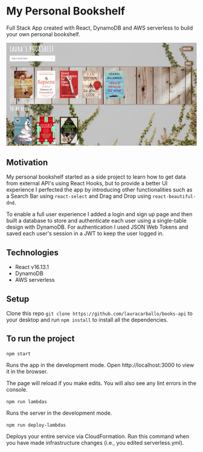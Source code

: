 # My Personal Bookshelf

Full Stack App created with React, DynamoDB and AWS serverless to build your own personal bookshelf.

![Bookshelf](./public/img/bookshelf-readme.png)

## Motivation

My personal bookshelf started as a side project to learn how to get data from external API's using React Hooks, but to provide a better UI experience I perfected the app by introducing other functionalities such as a Search Bar using `react-select` and Drag and Drop using `react-beautiful-dnd`.

To enable a full user experience I added a login and sign up page and then built a database to store and authenticate each user using a single-table design with DynamoDB. For authentication I used JSON Web Tokens and saved each user's session in a JWT to keep the user logged in.

## Technologies

- React v16.13.1
- DynamoDB
- AWS serverless

## Setup

Clone this repo `git clone https://github.com/lauracarballo/books-api` to your desktop and run `npm install` to install all the dependencies.

## To run the project

`npm start`

Runs the app in the development mode.
Open http://localhost:3000 to view it in the browser.

The page will reload if you make edits.
You will also see any lint errors in the console.

`npm run lambdas`

Runs the server in the development mode.

`npm run deploy-lambdas`

Deploys your entire service via CloudFormation. Run this command when you have made infrastructure changes (i.e., you edited serverless.yml).
